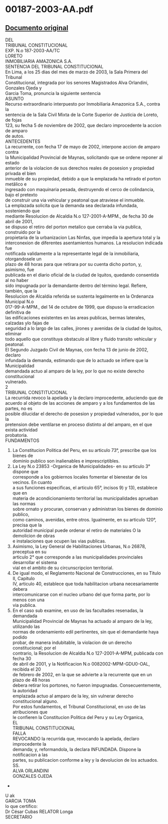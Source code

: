 
00187-2003-AA.pdf
=================
  
[Documento original](https://tc.gob.pe/jurisprudencia/2003/00187-2003-AA.pdf)  
---  
DEL  
TRIBUNAL CONSTITUCIONAL  
EXP. N.o 187-2003-AA/TC  
LORETO  
INMOBILIARIA AMAZONICA S.A.  
SENTENCIA DEL TRIBUNAL CONSTITUCIONAL  
En Lima, a los 25 dias del mes de marzo de 2003, la Sala Primera del Tribunal  
Constitucional, integrada por los senores Magistrados Alva Orlandini, Gonzales Ojeda y  
Garcia Toma, pronuncia la siguiente sentencia  
ASUNTO  
Recurso extraordinario interpuesto por Inmobiliaria Amazonica S.A., contra la  
sentencia de la Sala Civil Mixta de la Corte Superior de Justicia de Loreto, de fojas  
123, su fecha 5 de noviembre de 2002, que declaro improcedente la accion de amparo  
de autos.  
ANTECEDENTES  
La recurrente, con fecha 17 de mayo de 2002, interpone accion de amparo contra  
la Municipalidad Provincial de Maynas, solicitando que se ordene reponer al estado  
anterior de la violacion de sus derechos reales de posesion y propiedad privada el bien  
inmueble de su propiedad, debido a que la emplazada ha retirado el porton metâlico e  
ingresado con maquinaria pesada, destruyendo el cerco de colindancia, bajo el pretexto  
de construir una via vehicular y peatonal que atraviese el inmueble.  
La emplazada solicita que la demanda sea declarada infundada, sosteniendo que  
mediante Resolucion de Alcaldia N.o 127-2001-A-MPM., de fecha 30 de abril de 2001,  
se dispuso el retiro del porton metalico que cerraba la via publica, construido por la  
propietaria de la urbanizacion Las Ninfas, que impedia la apertura total y la  
interconexion de diferentes asentamientos humanos. La resolucion indicada fue  
notificada validamente a la representante legal de la inmobiliaria, otorgandosele un  
plazo de 48 horas para que retirara por su cuenta dicho porton, y, asimismo, fue  
publicada en el diario oficial de la ciudad de Iquitos, quedando consentida al no haber  
sido impugnada por la demandante dentro del término legal. Refiere, también, que la  
Resolucion de Alcaldia referida se sustenta legalmente en la Ordenanza Municipal N.o  
017-99-A-MPM., del 14 de octubre de 1999, que dispuso la erradicacion definitiva de  
las edificaciones existentes en las areas publicas, bermas laterales, calzadas ylo fajas de  
seguridad a lo largo de las calles, jirones y avenidas de la ciudad de Iquitos, eliminar  
todo aquello que constituya obstaculo al libre y fluido transito vehicular y peatonal.  
El Segundo Juzgado Civil de Maynas, con fecha 13 de junio de 2002, declaro  
infundada la demanda, estimando que de lo actuado se infiere que la Municipalidad  
demandada actuo al amparo de la ley, por lo que no existe derecho constitucional  
vulnerado.  
2  
TRIBUNAL CONSTITUCIONAL  
La recurrida revoco la apelada y la declaro improcedente, aduciendo que de  
acuerdo al objeto de las acciones de amparo y a los fundamentos de las partes, no es  
posible dilucidar el derecho de posesion y propiedad vulnerados, por lo que la  
pretension debe ventilarse en proceso distinto al del amparo, en el que exista actividad  
probatoria.  
FUNDAMENTOS  
1. La Constitucion Politica del Peru, en su articulo 73°, prescribe que los bienes de  
dominio publico son inalienables e imprescriptibles.  
2. La Ley N.o 23853 -Organica de Municipalidades- en su articulo 3° dispone que  
corresponde a los gobiernos locales fomentar el bienestar de los vecinos. En cuanto  
a sus funciones especificas, el articulo 65°, incisos 9) y 13), establece que en  
materia de acondicionamiento territorial las municipalidades aprueban las normas  
sobre ornato y procuran, conservan y administran los bienes de dominio publico,  
como caminos, avenidas, entre otros. Igualmente, en su articulo 120°, precisa que la  
autoridad municipal puede ordenar el retiro de materiales O la demolicion de obras  
e instalaciones que ocupen las vias publicas.  
3. Asimismo, la Ley General de Habilitaciones Urbanas, N.o 26878, preceptua en su  
articulo 2° que corresponde a las municipalidades provinciales desarrollar el sistema  
vial en el ambito de su circunscripcion territorial.  
4. De igual modo, el Reglamento Nacional de Construcciones, en su Titulo II, Capitulo  
IV, articulo 40, establece que toda habilitacion urbana necesariamente debera  
intercomunicarse con el nucleo urbano del que forma parte, por lo menos con una  
via publica.  
5. En el caso sub examine, en uso de las facultades resenadas, la demandada  
Municipalidad Provincial de Maynas ha actuado al amparo de la ley, utilizando las  
normas de ordenamiento edil pertinentes, sin que el demandante haya podido  
probar, de manera indubitable, la violacion de un derecho constitucional; por el  
contrario, la Resolucion de Alcaldia N.o 127-2001-A-MPM, publicada con fecha 30  
de abril de 2001, y la Notificacion N.o 0082002-MPM-GDU0-OAL, recibida el 20  
de febrero de 2002, en la que se advierte a la recurrente que en un plazo de 48 horas  
debera retirar los portones, no fueron impugnadas. Consecuentemente, la autoridad  
emplazada actuo al amparo de la ley, sin vulnerar derecho constitucional alguno.  
Por estos fundamentos, el Tribunal Constitucional, en uso de las atribuciones que  
le confieren la Constitucion Politica del Peru y su Ley Organica,  
EL  
TRIBUNAL CONSTITUCIONAL  
FALLA  
REVOCANDO la recurrida que, revocando la apelada, declaro improcedente la  
demanda; y, reformandola, la declara INFUNDADA. Dispone la notificacion a las  
partes, su publicacion conforme a ley y la devolucion de los actuados.  
SS.  
ALVA ORLANDINI  
GONZALES OJEDA  
-  
U  ak  
GARCIA TOMA  
lo que certifico:  
Dr César Cubas RELATOR Longa  
SECRETARIO
